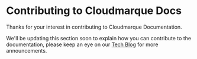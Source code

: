 # Contributing to Cloudmarque Docs

Thanks for your interest in contributing to Cloudmarque Documentation.

We'll be updating this section soon to explain how you can contribute to the documentation, please keep an eye on our [Tech Blog](https://docs.trustmarque.com/blog) for more announcements.